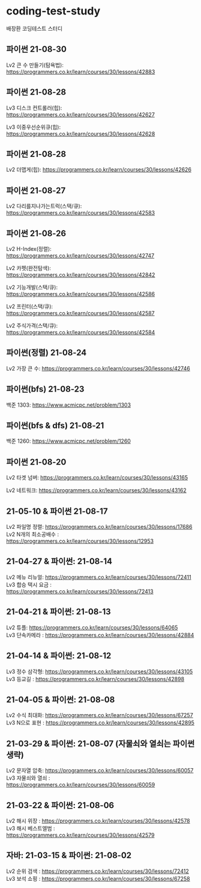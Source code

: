# coding-test-study 

배장환 코딩테스트 스터디
## 파이썬 21-08-30
Lv2 큰 수 만들기(탐욕법): https://programmers.co.kr/learn/courses/30/lessons/42883

## 파이썬 21-08-28
Lv3 디스크 컨트롤러(힙): https://programmers.co.kr/learn/courses/30/lessons/42627

Lv3 이중우선순위큐(힙): https://programmers.co.kr/learn/courses/30/lessons/42628

## 파이썬 21-08-28
Lv2 더맵게(힙): https://programmers.co.kr/learn/courses/30/lessons/42626

## 파이썬 21-08-27
Lv2 다리를지나가는트럭(스택/큐): https://programmers.co.kr/learn/courses/30/lessons/42583

## 파이썬 21-08-26
Lv2 H-Index(정렬): https://programmers.co.kr/learn/courses/30/lessons/42747

Lv2 카펫(완전탐색): https://programmers.co.kr/learn/courses/30/lessons/42842

Lv2 기능개발(스택/큐): https://programmers.co.kr/learn/courses/30/lessons/42586

Lv2 프린터(스택/큐): https://programmers.co.kr/learn/courses/30/lessons/42587

Lv2 주식가격(스택/큐): https://programmers.co.kr/learn/courses/30/lessons/42584

## 파이썬(정렬) 21-08-24
Lv2 가장 큰 수: https://programmers.co.kr/learn/courses/30/lessons/42746

## 파이썬(bfs) 21-08-23 
백준 1303: https://www.acmicpc.net/problem/1303

## 파이썬(bfs & dfs) 21-08-21 
백준 1260: https://www.acmicpc.net/problem/1260

## 파이썬 21-08-20
Lv2 타겟 넘버: https://programmers.co.kr/learn/courses/30/lessons/43165

Lv2 네트워크: https://programmers.co.kr/learn/courses/30/lessons/43162

## 21-05-10 & 파이썬 21-08-17
Lv2 파일명 정렬: https://programmers.co.kr/learn/courses/30/lessons/17686  
Lv2 N개의 최소공배수 : https://programmers.co.kr/learn/courses/30/lessons/12953  

## 21-04-27 & 파이썬: 21-08-14

Lv2 메뉴 리뉴얼: https://programmers.co.kr/learn/courses/30/lessons/72411  
Lv3 합승 택시 요금 : https://programmers.co.kr/learn/courses/30/lessons/72413

## 21-04-21 & 파이썬: 21-08-13

Lv2 튜플: https://programmers.co.kr/learn/courses/30/lessons/64065  
Lv3 단속카메라 : https://programmers.co.kr/learn/courses/30/lessons/42884

## 21-04-14 & 파이썬: 21-08-12

Lv3 정수 삼각형: https://programmers.co.kr/learn/courses/30/lessons/43105  
Lv3 등교길 : https://programmers.co.kr/learn/courses/30/lessons/42898

## 21-04-05 & 파이썬: 21-08-08

Lv2 수식 최대화: https://programmers.co.kr/learn/courses/30/lessons/67257  
Lv3 N으로 표현 : https://programmers.co.kr/learn/courses/30/lessons/42895

## 21-03-29 & 파이썬: 21-08-07 (자물쇠와 열쇠는 파이썬 생략)

Lv2 문자열 압축: https://programmers.co.kr/learn/courses/30/lessons/60057  
Lv3 자물쇠와 열쇠 : https://programmers.co.kr/learn/courses/30/lessons/60059

## 21-03-22 & 파이썬: 21-08-06

Lv2 해시 위장 : https://programmers.co.kr/learn/courses/30/lessons/42578  
Lv3 해시 베스트엘범 : https://programmers.co.kr/learn/courses/30/lessons/42579

## 자바: 21-03-15 & 파이썬: 21-08-02

Lv2 순위 검색 : https://programmers.co.kr/learn/courses/30/lessons/72412  
Lv3 보석 쇼핑 : https://programmers.co.kr/learn/courses/30/lessons/67258
